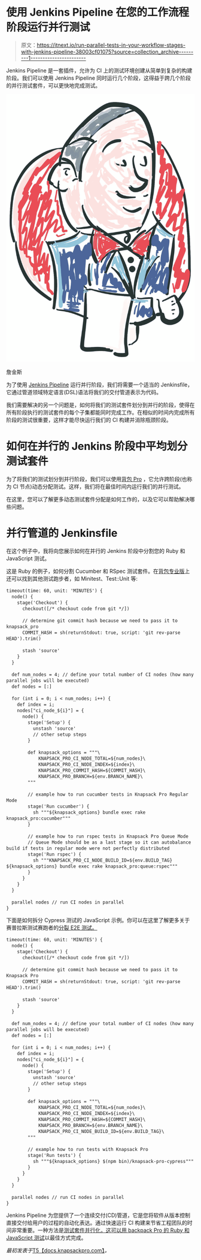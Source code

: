 # 使用 Jenkins Pipeline 在您的工作流程阶段运行并行测试

> 原文：<https://itnext.io/run-parallel-tests-in-your-workflow-stages-with-jenkins-pipeline-38003cf01075?source=collection_archive---------1----------------------->

Jenkins Pipeline 是一套插件，允许为 CI 上的测试环境创建从简单到复杂的构建阶段。我们可以使用 Jenkins Pipeline 同时运行几个阶段，这得益于跨几个阶段的并行测试套件，可以更快地完成测试。

![](img/1f601fd4c75d2367067a3876c70fa44f.png)

詹金斯

为了使用 [Jenkins Pipeline](https://jenkins.io/doc/book/pipeline/) 运行并行阶段，我们将需要一个适当的 Jenkinsfile，它通过管道领域特定语言(DSL)语法将我们的交付管道表示为代码。

我们需要解决的另一个问题是，如何将我们的测试套件划分到并行的阶段，使得在所有阶段执行的测试套件的每个子集都能同时完成工作。在相似的时间内完成所有阶段的测试很重要，这样才能尽快运行我们的 CI 构建并消除瓶颈阶段。

# 如何在并行的 Jenkins 阶段中平均划分测试套件

为了将我们的测试划分到并行阶段，我们可以使用[背包 Pro](https://knapsackpro.com/?utm_source=medium&utm_medium=blog_post&utm_campaign=jenkins-pipeline-how-to-run-parallel-tests-in-your-workflow-stages) ，它允许跨阶段(也称为 CI 节点)动态分配测试。这样，我们将在最佳时间内运行我们的并行测试。

在这里，您可以了解更多动态测试套件分配是如何工作的，以及它可以帮助解决哪些问题。

# 并行管道的 Jenkinsfile

在这个例子中，我将向您展示如何在并行的 Jenkins 阶段中分割您的 Ruby 和 JavaScript 测试。

这是 Ruby 的例子，如何分割 Cucumber 和 RSpec 测试套件。在[背包专业版](https://knapsackpro.com/?utm_source=medium&utm_medium=blog_post&utm_campaign=jenkins-pipeline-how-to-run-parallel-tests-in-your-workflow-stages)上还可以找到其他测试跑步者，如 Minitest、Test::Unit 等:

```
timeout(time: 60, unit: 'MINUTES') {
  node() {
    stage('Checkout') {
      checkout([/* checkout code from git */])

      // determine git commit hash because we need to pass it to knapsack_pro
      COMMIT_HASH = sh(returnStdout: true, script: 'git rev-parse HEAD').trim()

      stash 'source'
    }
  }

  def num_nodes = 4; // define your total number of CI nodes (how many parallel jobs will be executed)
  def nodes = [:]

  for (int i = 0; i < num_nodes; i++) {
    def index = i;
    nodes["ci_node_${i}"] = {
      node() {
        stage('Setup') {
          unstash 'source'
          // other setup steps
        }

        def knapsack_options = """\
            KNAPSACK_PRO_CI_NODE_TOTAL=${num_nodes}\
            KNAPSACK_PRO_CI_NODE_INDEX=${index}\
            KNAPSACK_PRO_COMMIT_HASH=${COMMIT_HASH}\
            KNAPSACK_PRO_BRANCH=${env.BRANCH_NAME}\
        """

        // example how to run cucumber tests in Knapsack Pro Regular Mode
        stage('Run cucumber') {
          sh """${knapsack_options} bundle exec rake knapsack_pro:cucumber"""
        }

        // example how to run rspec tests in Knapsack Pro Queue Mode
        // Queue Mode should be as a last stage so it can autobalance build if tests in regular mode were not perfectly distributed
        stage('Run rspec') {
          sh """KNAPSACK_PRO_CI_NODE_BUILD_ID=${env.BUILD_TAG} ${knapsack_options} bundle exec rake knapsack_pro:queue:rspec"""
        }
      }
    }
  }

  parallel nodes // run CI nodes in parallel
}
```

下面是如何拆分 Cypress 测试的 JavaScript 示例。你可以在这里了解更多关于赛普拉斯测试赛跑者的[分裂 E2E 测试。](https://docs.knapsackpro.com/2018/run-javascript-e2e-tests-faster-with-cypress-on-parallel-ci-nodes)

```
timeout(time: 60, unit: 'MINUTES') {
  node() {
    stage('Checkout') {
      checkout([/* checkout code from git */])

      // determine git commit hash because we need to pass it to Knapsack Pro
      COMMIT_HASH = sh(returnStdout: true, script: 'git rev-parse HEAD').trim()

      stash 'source'
    }
  }

  def num_nodes = 4; // define your total number of CI nodes (how many parallel jobs will be executed)
  def nodes = [:]

  for (int i = 0; i < num_nodes; i++) {
    def index = i;
    nodes["ci_node_${i}"] = {
      node() {
        stage('Setup') {
          unstash 'source'
          // other setup steps
        }

        def knapsack_options = """\
            KNAPSACK_PRO_CI_NODE_TOTAL=${num_nodes}\
            KNAPSACK_PRO_CI_NODE_INDEX=${index}\
            KNAPSACK_PRO_COMMIT_HASH=${COMMIT_HASH}\
            KNAPSACK_PRO_BRANCH=${env.BRANCH_NAME}\
            KNAPSACK_PRO_CI_NODE_BUILD_ID=${env.BUILD_TAG}\
        """

        // example how to run tests with Knapsack Pro
        stage('Run tests') {
          sh """${knapsack_options} $(npm bin)/knapsack-pro-cypress"""
        }
      }
    }
  }

  parallel nodes // run CI nodes in parallel
}
```

Jenkins Pipeline 为您提供了一个连续交付(CD)管道，它是您将软件从版本控制直接交付给用户的过程的自动化表达。通过快速运行 CI 构建来节省工程团队的时间非常重要。一种方法是[测试套件并行化，这可以用 backpack Pro 的 Ruby 和 JavaScript 测试](https://knapsackpro.com/?utm_source=medium&utm_medium=blog_post&utm_campaign=jenkins-pipeline-how-to-run-parallel-tests-in-your-workflow-stages)以最佳方式完成。

*最初发表于*[T5【docs.knapsackpro.com】](https://docs.knapsackpro.com/2018/jenkins-pipeline-how-to-run-parallel-tests-in-your-workflow-stages)*。*